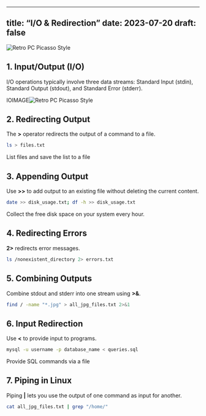 	
---
title: “I/O & Redirection”
date: 2023-07-20
draft: false
---

![Retro PC Picasso Style](../../images/advanced_ssh.png)

## 1. Input/Output (I/O)

I/O operations typically involve three data streams: Standard Input (stdin), Standard Output (stdout), and Standard Error (stderr).

IOIMAGE![Retro PC Picasso Style](../../images/advanced_ssh.png)

## 2. Redirecting Output

The **>** operator redirects the output of a command to a file.

```bash
ls > files.txt
```
List files and save the list to a file

## 3. Appending Output

Use **>>** to add output to an existing file without deleting the current content.

```bash
date >> disk_usage.txt; df -h >> disk_usage.txt
```
Collect the free disk space on your system every hour. 

## 4. Redirecting Errors

**2>** redirects error messages. 

```bash
ls /nonexistent_directory 2> errors.txt
```

## 5. Combining Outputs

Combine stdout and stderr into one stream using **>&**. 

```bash
find / -name "*.jpg" > all_jpg_files.txt 2>&1
```

## 6. Input Redirection

Use **<** to provide input to programs.

```bash
mysql -u username -p database_name < queries.sql
```

Provide SQL commands via a file

## 7. Piping in Linux

Piping **|** lets you use the output of one command as input for another.

```bash
cat all_jpg_files.txt | grep "/home/"
```


